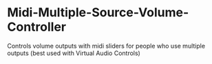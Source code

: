 # Midi-Multiple-Source-Volume-Controller
Controls volume outputs with midi sliders for people who use multiple outputs (best used with Virtual Audio Controls)

